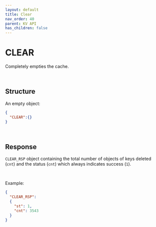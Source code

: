 ```yaml
---
layout: default
title: Clear
nav_order: 40
parent: KV API
has_children: false
---
```


# CLEAR
Completely empties the cache.


<br/>

## Structure

An empty object:

```json
{
  "CLEAR":{}
}
```


<br/>

## Response
`CLEAR_RSP` object containing the total number of objects of keys deleted (`cnt`) and the status (`cnt`) which always indicates success (`1`).


<br/>

Example:

```json
{
  "CLEAR_RSP":
  {
    "st": 1,
    "cnt": 3543
  }
}
```

